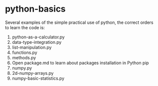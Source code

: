 # python-basics
Several examples of the simple practical use of python, the correct orders to learn the code is:
1) python-as-a-calculator.py
2) data-type-integration.py
3) list-manipulation.py
4) functions.py
5) methods.py
6) Open package.md to learn about packages installation in Python pip
7) numpy.py
8) 2d-numpy-arrays.py
9) numpy-basic-statistics.py
